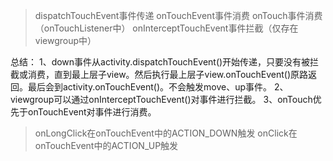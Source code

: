 > dispatchTouchEvent事件传递
> onTouchEvent事件消费
> onTouch事件消费（onTouchListener中）
> onInterceptTouchEvent事件拦截（仅存在viewgroup中）

总结：
1、down事件从activity.dispatchTouchEvent()开始传递，只要没有被拦截或消费，直到最上层子view。然后执行最上层子view.onTouchEvent()原路返回。最后会到activity.onTouchEvent()。不会触发move、up事件。
2、viewgroup可以通过onInterceptTouchEvent()对事件进行拦截。
3、onTouch优先于onTouchEvent对事件进行消费。

> onLongClick在onTouchEvent中的ACTION_DOWN触发
> onClick在onTouchEvent中的ACTION_UP触发

